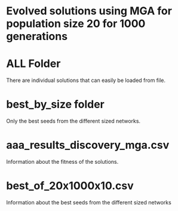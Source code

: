 # Evolved solutions using MGA for population size 20 for 1000 generations

# ALL Folder
There are individual solutions that can easily be loaded from file.

# best_by_size folder
Only the best seeds from the different sized networks.
 
# aaa_results_discovery_mga.csv
Information about the fitness of the solutions.

# best_of_20x1000x10.csv
Information about the best seeds from the different sized networks
